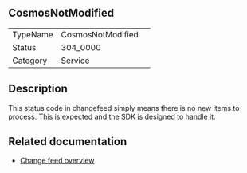 ## CosmosNotModified

|   |   |   |
|---|---|---|
|TypeName|CosmosNotModified|
|Status|304_0000|
|Category|Service|

## Description

This status code in changefeed simply means there is no new items to process. This is expected and the SDK is designed to handle it.

## Related documentation
* [Change feed overview](https://docs.microsoft.com/azure/cosmos-db/change-feed)
